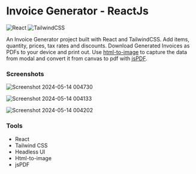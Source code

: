 # Invoice Generator - ReactJs

![React](https://img.shields.io/badge/React-18181b?style=for-the-badge&logo=react&logoColor=61DAFB)
![TailwindCSS](https://img.shields.io/badge/TailwindCSS-06B6D4?style=for-the-badge&logo=tailwind-css&logoColor=white)

An Invoice Generator project built with React and TailwindCSS. Add items, quantity, prices, tax rates and discounts. Download Generated Invoices as PDFs to your device and print out. Use [html-to-image](https://github.com/bubkoo/html-to-image) to capture the data from modal and convert it from canvas to pdf with [jsPDF](https://github.com/parallax/jsPDF).

### Screenshots
![Screenshot 2024-05-14 004730](https://github.com/souvikpaul6436/invoice-generator-app/assets/74528140/4b5cd2dc-714d-40bc-9755-be8d93a7e8c0)





![Screenshot 2024-05-14 004133](https://github.com/souvikpaul6436/invoice-generator-app/assets/74528140/cfe31688-d165-4f1b-9f30-92d7562e2303)


![Screenshot 2024-05-14 004202](https://github.com/souvikpaul6436/invoice-generator-app/assets/74528140/206fbd86-a815-4d2a-82d2-6b64c3ca1c5d)

### Tools

- React
- Tailwind CSS
- Headless UI
- Html-to-image
- jsPDF


